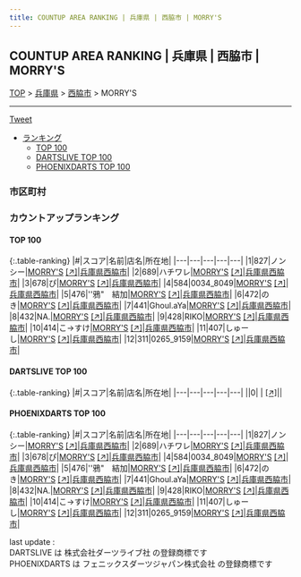 ```yaml
---
title: COUNTUP AREA RANKING | 兵庫県 | 西脇市 | MORRY'S
---
```

## COUNTUP AREA RANKING | 兵庫県 | 西脇市 | MORRY'S

[TOP](/darts/rank/) > [兵庫県](/darts/rank/兵庫県/) > [西脇市](/darts/rank/兵庫県/西脇市/) > MORRY'S

___

<a href="https://twitter.com/share?ref_src=twsrc%5Etfw" data-text="COUNTUP AREA RANKING | 兵庫県西脇市MORRY'S" class="twitter-share-button" data-hashtags="DARTSLIVE,PHOENIXDARTS,darts,ダーツ" data-show-count="false">Tweet</a>

* [ランキング](#カウントアップランキング)
    * [TOP 100](#top-100)
    * [DARTSLIVE TOP 100](#dartslive-top-100)
    * [PHOENIXDARTS TOP 100](#phoenixdarts-top-100)

### 市区町村

<ul>

</ul>

### カウントアップランキング

#### TOP 100



{:.table-ranking}
|#|スコア|名前|店名|所在地|
|---|---|---|---|---|
|1|827|<span class="rank-name-pd">ノンシー</span>|<a href="/darts/rank/shops/88927.html">MORRY'S</a> <a href="https://vs.phoenixdarts.com/jp/shop/shopDetailInfo/s_88927?s_seq=88927">[↗]</a>|<a href="/darts/rank/兵庫県/西脇市">兵庫県西脇市</a>|
|2|689|<span class="rank-name-pd">ハチワレ</span>|<a href="/darts/rank/shops/88927.html">MORRY'S</a> <a href="https://vs.phoenixdarts.com/jp/shop/shopDetailInfo/s_88927?s_seq=88927">[↗]</a>|<a href="/darts/rank/兵庫県/西脇市">兵庫県西脇市</a>|
|3|678|<span class="rank-name-pd">ぴ</span>|<a href="/darts/rank/shops/88927.html">MORRY'S</a> <a href="https://vs.phoenixdarts.com/jp/shop/shopDetailInfo/s_88927?s_seq=88927">[↗]</a>|<a href="/darts/rank/兵庫県/西脇市">兵庫県西脇市</a>|
|4|584|<span class="rank-name-pd">0034_8049</span>|<a href="/darts/rank/shops/88927.html">MORRY'S</a> <a href="https://vs.phoenixdarts.com/jp/shop/shopDetailInfo/s_88927?s_seq=88927">[↗]</a>|<a href="/darts/rank/兵庫県/西脇市">兵庫県西脇市</a>|
|5|476|<span class="rank-name-pd">&#x27;&#x27;鴉&quot;　結加</span>|<a href="/darts/rank/shops/88927.html">MORRY'S</a> <a href="https://vs.phoenixdarts.com/jp/shop/shopDetailInfo/s_88927?s_seq=88927">[↗]</a>|<a href="/darts/rank/兵庫県/西脇市">兵庫県西脇市</a>|
|6|472|<span class="rank-name-pd">のき</span>|<a href="/darts/rank/shops/88927.html">MORRY'S</a> <a href="https://vs.phoenixdarts.com/jp/shop/shopDetailInfo/s_88927?s_seq=88927">[↗]</a>|<a href="/darts/rank/兵庫県/西脇市">兵庫県西脇市</a>|
|7|441|<span class="rank-name-pd">Ghoul.aYa</span>|<a href="/darts/rank/shops/88927.html">MORRY'S</a> <a href="https://vs.phoenixdarts.com/jp/shop/shopDetailInfo/s_88927?s_seq=88927">[↗]</a>|<a href="/darts/rank/兵庫県/西脇市">兵庫県西脇市</a>|
|8|432|<span class="rank-name-pd">NA.</span>|<a href="/darts/rank/shops/88927.html">MORRY'S</a> <a href="https://vs.phoenixdarts.com/jp/shop/shopDetailInfo/s_88927?s_seq=88927">[↗]</a>|<a href="/darts/rank/兵庫県/西脇市">兵庫県西脇市</a>|
|9|428|<span class="rank-name-pd">RIKO</span>|<a href="/darts/rank/shops/88927.html">MORRY'S</a> <a href="https://vs.phoenixdarts.com/jp/shop/shopDetailInfo/s_88927?s_seq=88927">[↗]</a>|<a href="/darts/rank/兵庫県/西脇市">兵庫県西脇市</a>|
|10|414|<span class="rank-name-pd">こ→すけ</span>|<a href="/darts/rank/shops/88927.html">MORRY'S</a> <a href="https://vs.phoenixdarts.com/jp/shop/shopDetailInfo/s_88927?s_seq=88927">[↗]</a>|<a href="/darts/rank/兵庫県/西脇市">兵庫県西脇市</a>|
|11|407|<span class="rank-name-pd">しゅーし</span>|<a href="/darts/rank/shops/88927.html">MORRY'S</a> <a href="https://vs.phoenixdarts.com/jp/shop/shopDetailInfo/s_88927?s_seq=88927">[↗]</a>|<a href="/darts/rank/兵庫県/西脇市">兵庫県西脇市</a>|
|12|311|<span class="rank-name-pd">0265_9159</span>|<a href="/darts/rank/shops/88927.html">MORRY'S</a> <a href="https://vs.phoenixdarts.com/jp/shop/shopDetailInfo/s_88927?s_seq=88927">[↗]</a>|<a href="/darts/rank/兵庫県/西脇市">兵庫県西脇市</a>|


#### DARTSLIVE TOP 100



{:.table-ranking}
|#|スコア|名前|店名|所在地|
|---|---|---|---|---|
||0|<span class="rank-name-dl"> </span>|<a href="/darts/rank/shops/.html"></a> <a href="">[↗]</a>|<a href="/darts/rank//"></a>|


#### PHOENIXDARTS TOP 100



{:.table-ranking}
|#|スコア|名前|店名|所在地|
|---|---|---|---|---|
|1|827|<span class="rank-name-pd">ノンシー</span>|<a href="/darts/rank/shops/88927.html">MORRY'S</a> <a href="https://vs.phoenixdarts.com/jp/shop/shopDetailInfo/s_88927?s_seq=88927">[↗]</a>|<a href="/darts/rank/兵庫県/西脇市">兵庫県西脇市</a>|
|2|689|<span class="rank-name-pd">ハチワレ</span>|<a href="/darts/rank/shops/88927.html">MORRY'S</a> <a href="https://vs.phoenixdarts.com/jp/shop/shopDetailInfo/s_88927?s_seq=88927">[↗]</a>|<a href="/darts/rank/兵庫県/西脇市">兵庫県西脇市</a>|
|3|678|<span class="rank-name-pd">ぴ</span>|<a href="/darts/rank/shops/88927.html">MORRY'S</a> <a href="https://vs.phoenixdarts.com/jp/shop/shopDetailInfo/s_88927?s_seq=88927">[↗]</a>|<a href="/darts/rank/兵庫県/西脇市">兵庫県西脇市</a>|
|4|584|<span class="rank-name-pd">0034_8049</span>|<a href="/darts/rank/shops/88927.html">MORRY'S</a> <a href="https://vs.phoenixdarts.com/jp/shop/shopDetailInfo/s_88927?s_seq=88927">[↗]</a>|<a href="/darts/rank/兵庫県/西脇市">兵庫県西脇市</a>|
|5|476|<span class="rank-name-pd">&#x27;&#x27;鴉&quot;　結加</span>|<a href="/darts/rank/shops/88927.html">MORRY'S</a> <a href="https://vs.phoenixdarts.com/jp/shop/shopDetailInfo/s_88927?s_seq=88927">[↗]</a>|<a href="/darts/rank/兵庫県/西脇市">兵庫県西脇市</a>|
|6|472|<span class="rank-name-pd">のき</span>|<a href="/darts/rank/shops/88927.html">MORRY'S</a> <a href="https://vs.phoenixdarts.com/jp/shop/shopDetailInfo/s_88927?s_seq=88927">[↗]</a>|<a href="/darts/rank/兵庫県/西脇市">兵庫県西脇市</a>|
|7|441|<span class="rank-name-pd">Ghoul.aYa</span>|<a href="/darts/rank/shops/88927.html">MORRY'S</a> <a href="https://vs.phoenixdarts.com/jp/shop/shopDetailInfo/s_88927?s_seq=88927">[↗]</a>|<a href="/darts/rank/兵庫県/西脇市">兵庫県西脇市</a>|
|8|432|<span class="rank-name-pd">NA.</span>|<a href="/darts/rank/shops/88927.html">MORRY'S</a> <a href="https://vs.phoenixdarts.com/jp/shop/shopDetailInfo/s_88927?s_seq=88927">[↗]</a>|<a href="/darts/rank/兵庫県/西脇市">兵庫県西脇市</a>|
|9|428|<span class="rank-name-pd">RIKO</span>|<a href="/darts/rank/shops/88927.html">MORRY'S</a> <a href="https://vs.phoenixdarts.com/jp/shop/shopDetailInfo/s_88927?s_seq=88927">[↗]</a>|<a href="/darts/rank/兵庫県/西脇市">兵庫県西脇市</a>|
|10|414|<span class="rank-name-pd">こ→すけ</span>|<a href="/darts/rank/shops/88927.html">MORRY'S</a> <a href="https://vs.phoenixdarts.com/jp/shop/shopDetailInfo/s_88927?s_seq=88927">[↗]</a>|<a href="/darts/rank/兵庫県/西脇市">兵庫県西脇市</a>|
|11|407|<span class="rank-name-pd">しゅーし</span>|<a href="/darts/rank/shops/88927.html">MORRY'S</a> <a href="https://vs.phoenixdarts.com/jp/shop/shopDetailInfo/s_88927?s_seq=88927">[↗]</a>|<a href="/darts/rank/兵庫県/西脇市">兵庫県西脇市</a>|
|12|311|<span class="rank-name-pd">0265_9159</span>|<a href="/darts/rank/shops/88927.html">MORRY'S</a> <a href="https://vs.phoenixdarts.com/jp/shop/shopDetailInfo/s_88927?s_seq=88927">[↗]</a>|<a href="/darts/rank/兵庫県/西脇市">兵庫県西脇市</a>|


<div class="footer border-top border-gray-light mt-5 pt-3 text-right text-gray">
    last update : <span style="font-weight: italic" id="foot_last_modified"></span><br />
    DARTSLIVE は 株式会社ダーツライブ社 の登録商標です<br />
    PHOENIXDARTS は フェニックスダーツジャパン株式会社 の登録商標です<br />
</div>

<script src="https://cdnjs.cloudflare.com/ajax/libs/jquery.tablesorter/2.31.3/js/jquery.tablesorter.min.js" integrity="sha512-qzgd5cYSZcosqpzpn7zF2ZId8f/8CHmFKZ8j7mU4OUXTNRd5g+ZHBPsgKEwoqxCtdQvExE5LprwwPAgoicguNg==" crossorigin="anonymous" referrerpolicy="no-referrer"></script>
<link rel="stylesheet" href="https://cdnjs.cloudflare.com/ajax/libs/jquery.tablesorter/2.31.3/css/theme.default.min.css" integrity="sha512-wghhOJkjQX0Lh3NSWvNKeZ0ZpNn+SPVXX1Qyc9OCaogADktxrBiBdKGDoqVUOyhStvMBmJQ8ZdMHiR3wuEq8+w==" crossorigin="anonymous" referrerpolicy="no-referrer" />
<script>
$(function() {
    $(".table-ranking").tablesorter({sortList:[[0, 0]]});
    $("#foot_last_modified").text(formatDate(new Date(document.lastModified), 'yyyy-MM-dd HH:mm:ss'));
});
</script>

<script async src="https://platform.twitter.com/widgets.js" charset="utf-8"></script>